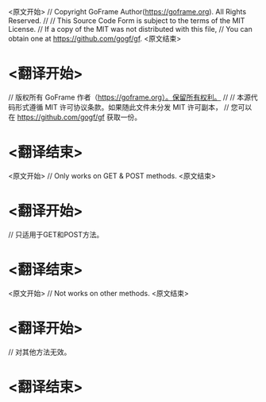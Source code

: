 
<原文开始>
// Copyright GoFrame Author(https://goframe.org). All Rights Reserved.
//
// This Source Code Form is subject to the terms of the MIT License.
// If a copy of the MIT was not distributed with this file,
// You can obtain one at https://github.com/gogf/gf.
<原文结束>

# <翻译开始>
// 版权所有 GoFrame 作者（https://goframe.org）。保留所有权利。
//
// 本源代码形式遵循 MIT 许可协议条款。如果随此文件未分发 MIT 许可副本，
// 您可以在 https://github.com/gogf/gf 获取一份。
# <翻译结束>


<原文开始>
// Only works on GET & POST methods.
<原文结束>

# <翻译开始>
// 只适用于GET和POST方法。
# <翻译结束>


<原文开始>
// Not works on other methods.
<原文结束>

# <翻译开始>
// 对其他方法无效。
# <翻译结束>






